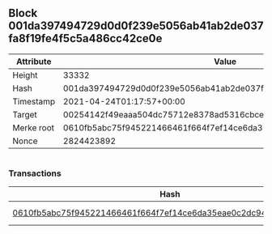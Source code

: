 ## Block 001da397494729d0d0f239e5056ab41ab2de037fa8f19fe4f5c5a486cc42ce0e

Attribute | Value
--- | ---
Height | 33332
Hash | 001da397494729d0d0f239e5056ab41ab2de037fa8f19fe4f5c5a486cc42ce0e
Timestamp | 2021-04-24T01:17:57+00:00
Target | 00254142f49eaaa504dc75712e8378ad5316cbcead634704b3734b6271167cc4
Merke root | 0610fb5abc75f945221466461f664f7ef14ce6da35eae0c2dc94d4bde0784a47
Nonce | 2824423892

```

```

### Transactions

Hash | Amount
--- | ---
[0610fb5abc75f945221466461f664f7ef14ce6da35eae0c2dc94d4bde0784a47](0610fb5abc75f945221466461f664f7ef14ce6da35eae0c2dc94d4bde0784a47.md) | 10.00000000 SKEPTI 
